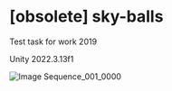 # [obsolete] sky-balls

Test task for work
2019

Unity 2022.3.13f1

![Image Sequence_001_0000](https://github.com/FroglingPunk/sky-balls/assets/42313295/6618bd79-e550-4beb-b8a5-175c53376258)
